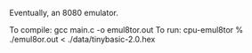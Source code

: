 Eventually, an 8080 emulator.

To compile: gcc main.c -o emul8tor.out
To run: cpu-emul8tor % ./emul8or.out < ./data/tinybasic-2.0.hex
